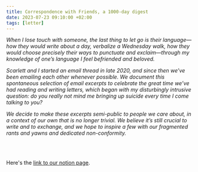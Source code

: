 ```yaml
---
title: Correspondence with Friends, a 1000-day digest
date: 2023-07-23 09:10:00 +02:00
tags: [letter]
---
```


*When I lose touch with someone, the last thing to let go is their language—how they would write about a day, verbalize a Wednesday walk, how they would choose precisely their ways to punctuate and exclaim—through my knowledge of one’s language I feel befriended and beloved.*

*Scarlett and I started an email thread in late 2020, and since then we’ve been emailing each other whenever possible. We document this spontaneous selection of email excerpts to celebrate the great time we’ve had reading and writing letters, which began with my disturbingly intrusive question: do you really not mind me bringing up suicide every time I come talking to you?*

*We decide to make these excerpts semi-public to people we care about, in a context of our own that is no longer trivial. We believe it’s still crucial to write and to exchange, and we hope to inspire a few with our fragmented rants and yawns and dedicated non-conformity.*

<br/><br/>

Here's the [link to our notion page](https://mirage-axolotl-cb9.notion.site/Correspondence-with-friends-a-1000-day-digest-0bb6ed63bb994a35b5bb94b58927f3c8?pvs=4).